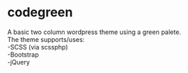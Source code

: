 # codegreen

A basic two column wordpress theme using a green palete.<br />
The theme supports/uses:<br />
-SCSS (via scssphp)<br />
-Bootstrap<br />
-jQuery
